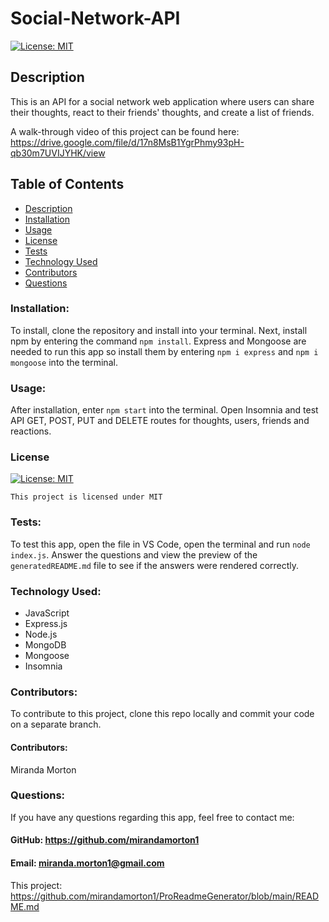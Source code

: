 # Social-Network-API

[![License: MIT](https://img.shields.io/badge/License-MIT-yellow.svg)](https://opensource.org/licenses/MIT)
  
  ## Description
  This is an API for a social network web application where users can share their thoughts, react to their friends' thoughts, and create a list of friends.  
  
  A walk-through video of this project can be found here: https://drive.google.com/file/d/17n8MsB1YgrPhmy93pH-qb30m7UVIJYHK/view

  ## Table of Contents
  * [Description](#description)
  * [Installation](#installation)
  * [Usage](#usage)
  * [License](#license)
  * [Tests](#test)
  * [Technology Used](#technology-used)
  * [Contributors](#contributors)
  * [Questions](#questions)

  ### Installation:
  To install, clone the repository and install into your terminal. Next, install npm by entering the command `npm install`. Express and Mongoose are needed to run this app so install them by entering `npm i express` and `npm i mongoose` into the terminal.  
  ### Usage:
  After installation, enter `npm start` into the terminal. Open Insomnia and test API GET, POST, PUT and DELETE routes for thoughts, users, friends and reactions.  
  ### License

  
[![License: MIT](https://img.shields.io/badge/License-MIT-yellow.svg)](https://opensource.org/licenses/MIT)
  
  
`This project is licensed under MIT`
  ### Tests:
  To test this app, open the file in VS Code, open the terminal and run `node index.js`. Answer the questions and view the preview of the `generatedREADME.md` file to see if the answers were rendered correctly. 
  ### Technology Used:
  - JavaScript
  - Express.js
  - Node.js
  - MongoDB
  - Mongoose
  - Insomnia
  ### Contributors: 
  To contribute to this project, clone this repo locally and commit your code on a separate branch. 
  #### Contributors:
  Miranda Morton
  ### Questions:
  If you have any questions regarding this app, feel free to contact me: 
  #### GitHub: https://github.com/mirandamorton1   
  #### Email: miranda.morton1@gmail.com
  This project: https://github.com/mirandamorton1/ProReadmeGenerator/blob/main/README.md
